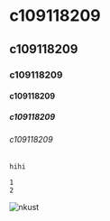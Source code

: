 # c109118209
## c109118209
### c109118209
#### c109118209
##### c109118209
###### c109118209

`
hihi
`

```big zone
1
2
```

![nkust](nkust.png "NKUST")
